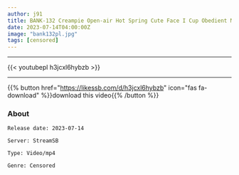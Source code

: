 ```yaml
---
author: j91
title: BANK-132 Creampie Open-air Hot Spring Cute Face I Cup Obedient Moody Perverted Blonde Girl
date: 2023-07-14T04:00:00Z
image: "bank132pl.jpg"
tags: [censored]
---
```

___

{{< youtubepl h3jcxl6hybzb >}}
___

{{% button href="https://likessb.com/d/h3jcxl6hybzb" icon="fas fa-download" %}}download this video{{% /button %}}
### About

`Release date: 2023-07-14`

`Server: StreamSB`

`Type: Video/mp4`

`Genre:	Censored`